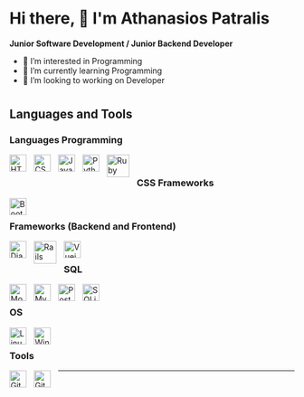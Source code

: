# Hi there, 👋 I'm Athanasios Patralis

**Junior Software Development / Junior Backend Developer**

- 👀 I’m interested in Programming
- 🌱 I’m currently learning Programming
- 💞️ I’m looking to working on Developer

#
## Languages and Tools

### Languages Programming
<img src="https://cdn.jsdelivr.net/gh/devicons/devicon/icons/html5/html5-original.svg" alt="HTML5" width="30px" align="left" style="padding-right: 10px;" />
<img src="https://cdn.jsdelivr.net/gh/devicons/devicon/icons/css3/css3-original.svg" alt="CSS3" width="30px" align="left" style="padding-right: 10px;" />
<img src="https://cdn.jsdelivr.net/gh/devicons/devicon/icons/javascript/javascript-original.svg" alt="JavaScript" width="30px" align="left" style="padding-right: 10px;" />
<img src="https://cdn.jsdelivr.net/gh/devicons/devicon/icons/python/python-original.svg" alt="Python" width="30px" align="left" style="padding-right: 10px;" />
<img src="https://cdn.jsdelivr.net/gh/devicons/devicon/icons/ruby/ruby-original.svg" alt="Ruby" width="40px" align="left" style="padding-right: 10px;" />
<br />

### CSS Frameworks
<img src="https://cdn.jsdelivr.net/gh/devicons/devicon/icons/bootstrap/bootstrap-original.svg" alt="Bootstrap" width="30px" align="left" style="padding-right: 10px;" />
<br />

### Frameworks (Backend and Frontend)
<img src="https://cdn.jsdelivr.net/gh/devicons/devicon/icons/django/django-plain.svg" alt="Django" width="30px" align="left" style="padding-right: 10px;" />
<img src="https://cdn.jsdelivr.net/gh/devicons/devicon/icons/rails/rails-original-wordmark.svg" alt="Rails" width="40px" align="left" style="padding-right: 10px;" />
<img src="https://cdn.jsdelivr.net/gh/devicons/devicon/icons/vuejs/vuejs-original.svg" alt="Vuejs" width="30px" align="left" style="padding-right: 10px;" />
<br />

### SQL
<img src="https://cdn.jsdelivr.net/gh/devicons/devicon/icons/mongodb/mongodb-original.svg" alt="MongoDB" width="30px" align="left" style="padding-right: 10px;" />
<img src="https://cdn.jsdelivr.net/gh/devicons/devicon/icons/mysql/mysql-original.svg" alt="MySQL" width="30px" align="left" style="padding-right: 10px;" />
<img src="https://cdn.jsdelivr.net/gh/devicons/devicon/icons/postgresql/postgresql-original.svg" alt="PostgreSQL" width="30px" align="left" style="padding-right: 10px;" />
<img src="https://cdn.jsdelivr.net/gh/devicons/devicon/icons/sqlite/sqlite-original.svg" alt="SQLite" width="30px" align="left" style="padding-right: 10px;" />
<br />

### OS
<img src="https://cdn.jsdelivr.net/gh/devicons/devicon/icons/linux/linux-original.svg" alt="Linux" width="30px" align="left" style="padding-right: 10px;" />
<img src="https://cdn.jsdelivr.net/gh/devicons/devicon/icons/windows8/windows8-original.svg" alt="Windows" width="30px" align="left" style="padding-right: 10px;" />
<br />

### Tools
<img src="https://cdn.jsdelivr.net/gh/devicons/devicon/icons/git/git-original.svg" alt="Git" width="30px" align="left" style="padding-right: 10px;" />
<img src="https://cdn.jsdelivr.net/gh/devicons/devicon/icons/github/github-original.svg" alt="GitHub" width="30px" align="left" style="padding-right: 10px;" />

---

<br />

# 
